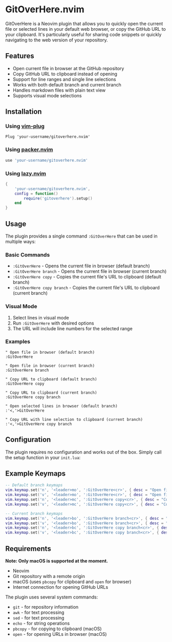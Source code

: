 # GitOverHere.nvim

GitOverHere is a Neovim plugin that allows you to quickly open the current file or selected lines in your default web browser, or copy the GitHub URL to your clipboard. It's particularly useful for sharing code snippets or quickly navigating to the web version of your repository.

## Features

- Open current file in browser at the GitHub repository
- Copy GitHub URL to clipboard instead of opening
- Support for line ranges and single line selections
- Works with both default branch and current branch
- Handles markdown files with plain text view
- Supports visual mode selections

## Installation

### Using [vim-plug](https://github.com/junegunn/vim-plug)
```vim
Plug 'your-username/gitoverhere.nvim'
```

### Using [packer.nvim](https://github.com/wbthomason/packer.nvim)
```lua
use 'your-username/gitoverhere.nvim'
```

### Using [lazy.nvim](https://github.com/folke/lazy.nvim)
```lua
{
    'your-username/gitoverhere.nvim',
    config = function()
        require('gitoverhere').setup()
    end
}
```

## Usage

The plugin provides a single command `:GitOverHere` that can be used in multiple ways:

### Basic Commands

- `:GitOverHere` - Opens the current file in browser (default branch)
- `:GitOverHere branch` - Opens the current file in browser (current branch)
- `:GitOverHere copy` - Copies the current file's URL to clipboard (default branch)
- `:GitOverHere copy branch` - Copies the current file's URL to clipboard (current branch)

### Visual Mode

1. Select lines in visual mode
2. Run `:GitOverHere` with desired options
3. The URL will include line numbers for the selected range

### Examples

```vim
" Open file in browser (default branch)
:GitOverHere

" Open file in browser (current branch)
:GitOverHere branch

" Copy URL to clipboard (default branch)
:GitOverHere copy

" Copy URL to clipboard (current branch)
:GitOverHere copy branch

" Open selected lines in browser (default branch)
:'<,'>GitOverHere

" Copy URL with line selection to clipboard (current branch)
:'<,'>GitOverHere copy branch
```

## Configuration

The plugin requires no configuration and works out of the box. Simply call the setup function in your `init.lua`:

## Example Keymaps

```lua
-- Default branch keymaps
vim.keymap.set('n', '<leader>mo', ':GitOverHere<cr>', { desc = "Open file in browser (default branch)" })
vim.keymap.set('v', '<leader>mo', ':GitOverHere<cr>', { desc = "Open file in browser with line selection (default branch)" })
vim.keymap.set('n', '<leader>mc', ':GitOverHere copy<cr>', { desc = "Copy URL to clipboard (default branch)" })
vim.keymap.set('v', '<leader>mc', ':GitOverHere copy<cr>', { desc = "Copy URL with line selection to clipboard (default branch)" })

-- Current branch keymaps
vim.keymap.set('n', '<leader>bo', ':GitOverHere branch<cr>', { desc = "Open file in browser (current branch)" })
vim.keymap.set('v', '<leader>bo', ':GitOverHere branch<cr>', { desc = "Open file in browser with line selection (current branch)" })
vim.keymap.set('n', '<leader>bc', ':GitOverHere copy branch<cr>', { desc = "Copy URL to clipboard (current branch)" })
vim.keymap.set('v', '<leader>bc', ':GitOverHere copy branch<cr>', { desc = "Copy URL with line selection to clipboard (current branch)" })
```

## Requirements

**Note: Only macOS is supported at the moment.**

- Neovim
- Git repository with a remote origin
- macOS (uses `pbcopy` for clipboard and `open` for browser)
- Internet connection for opening GitHub URLs

The plugin uses several system commands:
- `git` - for repository information
- `awk` - for text processing
- `sed` - for text processing
- `echo` - for string operations
- `pbcopy` - for copying to clipboard (macOS)
- `open` - for opening URLs in browser (macOS)
